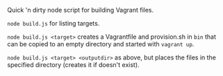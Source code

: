 Quick 'n dirty node script for building Vagrant files.

`node build.js` for listing targets.

`node build.js <target>` creates a Vagrantfile and provision.sh in `bin` that can be copied to an empty directory and started with `vagrant up`.

`node build.js <target> <outputdir>` as above, but places the files in the specified directory (creates it if doesn't exist).
